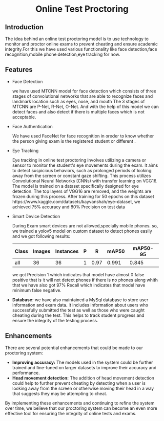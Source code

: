 <h1 align="center">Online Test Proctoring</h1>
    <h2>Introduction</h2>
    <p>The idea behind an online test proctoring model is to use technology to monitor and proctor online exams to prevent cheating and ensure academic integrity.For this we have used various functionality like face detection,face recognition,mobile phone detection,eye tracking for now.
    <h2>Features</h2>
	<ul>
		<li>Face Detection</li>
		<p>we have used MTCNN model for face detection which consists of three stages of convolutional networks that are able to recognize faces and landmark location such as eyes, nose, and mouth The 3 stages of MTCNN are P-Net, R-Net, O-Net. And with the help of this model we can detect faces and also detect if there is multiple faces which is not acceptable.</p>
		<li>Face Authentication</li>
		<p>We have used FaceNet for face recognition in oreder to know whether the person giving exam is the 
                   registered student or different .</p>
		<li>Eye Tracking</li>
		<p>Eye tracking in online test proctoring involves utilizing a camera or sensor to monitor the student's eye movements during the exam. It aims to detect suspicious behaviors, such as prolonged periods of looking away from the screen or constant gaze shifting. This process utilizes Convolutional Neural Networks (CNNs) with transfer learning on VGG16. The model is trained on a dataset specifically designed for eye detection. The top layers of VGG16 are removed, and the weights are frozen during this process. After training for 50 epochs on this dataset https://www.kaggle.com/datasets/kayvanshah/eye-dataset, we achieved  75% accuracy and 80% Precision on test data</p>
		<li>Smart Device Detection</li>
		<p> During Exam smart devices are not allowed,specially mobile phones. so, we trained a yolov5 model on 
                   custom dataset to detect phones easily and we got following results:
		   </p>
			
  | Class | Images | Instances |    P    |    R    | mAP50 | mAP50-95 |
|-------|--------|-----------|---------|---------|-------|----------|
| all   |     36 |        36 |    1    |   0.97  | 0.991 |   0.845  |

we got Precision 1 which indicates that model have almost 0 false positive  that is it will not detect phones if there is no phones along whith that we have also got 97% Recall which indicates that model have minimum false negative.
  <li><strong>Database:</strong> we have also maintained a  MySql database  to store user information and exam data. It includes information about users who successfully submitted the test as well as those who were caught cheating during the test. This helps to track student progress and ensure the integrity of the testing process.</li>
</ul>
<h2>Enhancements</h2>
<p>There are several potential enhancements that could be made to our proctoring system:</p>
<ul>
  <li><strong>Improving accuracy:</strong> The models used in the system could be further trained and fine-tuned on larger datasets to improve their accuracy and performance.</li>
  <li><strong>Head movement detection:</strong> The addition of head movement detection could help to further prevent cheating by detecting when a user is looking away from the screen or otherwise moving their head in a way that suggests they may be attempting to cheat.</li>
</ul>
<p>By implementing these enhancements and continuing to refine the system over time, we believe that our proctoring system can become an even more effective tool for ensuring the integrity of online tests and exams.</p>
